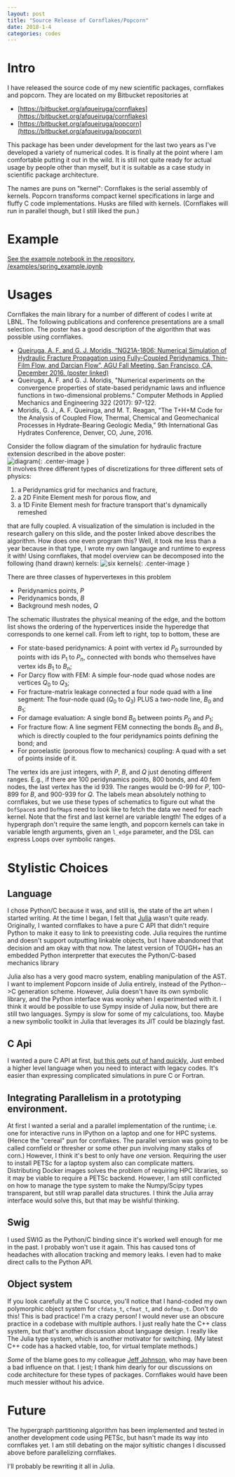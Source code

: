 ```yaml
---
layout: post
title: "Source Release of Cornflakes/Popcorn"
date: 2018-1-4
categories: codes
---
```


# Intro

I have released the source code of my new scientific packages, cornflakes
and popcorn. They are located on my Bitbucket repositories at

- [https://bitbucket.org/afqueiruga/cornflakes](https://bitbucket.org/afqueiruga/cornflakes)
- [https://bitbucket.org/afqueiruga/popcorn](https://bitbucket.org/afqueiruga/popcorn)

This package has been under development for the last two years as I've
developed a variety of numerical codes.
It is finally at the point where I am comfortable putting it out in the wild.
It is still not quite ready for actual usage by people other than myself,
but it is suitable as a case study in scientific package architecture.

The names are puns on "kernel": Cornflakes is the serial assembly of kernels. Popcorn transforms compact kernel specifications in large and fluffy C code implementations. Husks are filled with kernels. (Cornflakes will run in parallel though, but I still liked the pun.)

# Example

[See the example notebook in the repository, /examples/spring_example.ipynb](https://nbviewer.jupyter.org/urls/bitbucket.org/afqueiruga/cornflakes/raw/5aa3b33210a61951d923846e2747c52076471f33/examples/spring_example.ipynb)

# Usages

Cornflakes the main library for a number of different of codes I write at LBNL.
The following publications and conference presentations are a small
selection. The poster has a good
description of the algorithm that was possible using cornflakes.

- [Queiruga, A. F. and G. J. Moridis, “NG21A-1806: Numerical 
  Simulation of Hydraulic Fracture Propagation using 
  Fully-Coupled Peridynamics, Thin-Film Flow, and Darcian Flow”, 
  AGU Fall Meeting, San Francisco, CA, December 2016. (poster linked)](/assets/source-release-cornflakes/afq_poster_AGU2016.pdf)
- Queiruga, A. F. and G. J. Moridis, "Numerical experiments on 
  the convergence properties of state-based peridynamic laws and 
  influence functions in two-dimensional problems." Computer 
  Methods in Applied Mechanics and Engineering 322 (2017): 
  97-122.
- Moridis, G. J., A. F. Queiruga, and M. T. Reagan, “The T+H+M 
  Code for the Analysis of Coupled Flow, Thermal, Chemical and 
  Geomechanical Processes in Hydrate-Bearing Geologic Media,” 9th 
  International Gas Hydrates Conference, Denver, CO, June, 2016.


Consider the follow diagram of the simulation for hydraulic fracture extension described in the above poster:  
![diagram](/assets/source-release-cornflakes/3waydiagram.png){: .center-image }  
It involves three different types of discretizations for three different sets of physics:

1. a Peridynamics grid for mechanics and fracture,
2. a 2D Finite Element mesh for porous flow, and
3. a 1D Finite Element mesh for fracture transport that's dynamically remeshed

that are fully coupled.
A visualization of the simulation is included in the research gallery on this slide, and
the poster linked above describes the algorithm.
How does one even program this? Well, it took me less than a year because in that type,
I wrote my own langauge and runtime to express it with!
Using cornflakes, that model overview can be decomposed into the following (hand drawn) kernels:
![six kernels](/assets/source-release-cornflakes/kernels.png){: .center-image }

There are three classes of hypervertexes in this problem

- Peridynamics points, $P$
- Peridynamics bonds, $B$
- Background mesh nodes, $Q$

The schematic illustrates the physical meaning of the edge, and the bottom list shows the
ordering of the hypervertices inside the hyperedge that corresponds to one kernel call.
From left to right, top to bottom, these are

- For state-based peridynamics: A point with vertex id $P_0$ surrounded by points with ids $P_1$ to $P_n$,
connected with bonds
who themselves have vertex ids $B_1$ to $B_n$;
- For Darcy flow with FEM: A simple four-node quad whose nodes are vertices $Q_0$ to $Q_3$;
- For fracture-matrix leakage connected a four node quad with a line segment: The four-node quad ($Q_0$ to $Q_3$) PLUS
a two-node line, $B_0$ and $B_1$;
- For damage evaluation: A single bond $B_0$ between points $P_0$ and $P_1$;
- For fracture flow: A line segment FEM connecting the bonds $B_0$ and $B_1$, which is directly coupled to the four peridynamics points
defining the bond; and
- For poroelastic (poroous flow to mechanics) coupling: A quad with a set of points inside of it.

The vertex ids are just integers, with $P$, $B$, and $Q$ just denoting different ranges. E.g., if there are 100
peridynamics points, 800 bonds, and 40 fem nodes, the last vertex has the id 939. The ranges would be 0-99 for $P$,
100-899 for $B$, and 900-939 for $Q$. The labels mean absolutely nothing to cornflakes, but we use these types
of schematics to figure out what the `DofSpace`s and `DofMap`s need to look like to fetch the data we need for
each kernel. Note that the first and last kernel are variable length! The edges of a hypergraph don't require the
same length, and popcorn kernels can take in variable length arguments, given an `l_edge` parameter, and the
DSL can express Loops over symbolic ranges.


# Stylistic Choices

## Language

I chose Python/C because it was, and still is, the state of the art when I
started writing.
At the time I began, I felt that [Julia](https://julialang.org) wasn't quite ready.
Originally, I wanted cornflakes to have a pure C API that didn't require Python
to make it easy to link to preexisting code.
Julia requires the runtime and doesn't support outputting linkable objects,
but I have abandoned that decision and am okay with that now. 
The latest version of TOUGH+ has an embedded Python interpretter that
executes the Python/C-based mechanics library 

Julia also has a very good macro system, enabling manipulation of the AST.
I want to implement Popcorn inside of Julia entirely, instead of the Python-->C generation scheme.
However, Julia doesn't have its own symbolic library, and the Python interface was wonky when I experimented with it.
I think it would be possible to use Sympy inside of Julia now, but there are still two languages.
Sympy is slow for some of my calculations, too.
Maybe a new symbolic toolkit in Julia that leverages its JIT could be blazingly fast.

## C Api

I wanted a pure C API at first, [but this gets out of hand quickly.](https://en.wikipedia.org/wiki/Greenspun%27s_tenth_rule)
Just embed a higher level language when you need to interact with legacy codes.
It's easier than expressing complicated simulations in pure C or Fortran.

## Integrating Parallelism in a prototyping environment.

At first I wanted a serial and a parallel implementation of the runtime; i.e. one for interactive
runs in IPython on a laptop and one for HPC systems. (Hence the "cereal" pun for cornflakes. The
parallel version was going to be called cornfield or thresher or some other pun involving many stalks of corn.)
However, I think it's best to only have _one_ version.
Requiring the user to install PETSc for a laptop system also can complicate matters.
Distributing Docker images solves the problem of requiring HPC libraries, so it may be viable to require a PETSc backend.
However, I am still conflicted on how
to manage the type system to make the Numpy/Scipy types transparent, but still wrap parallel data structures.
I think the Julia array interface would solve this, but that may be wishful thinking.

## Swig

I used SWIG as the Python/C binding since it's worked well enough for me
in the past.
I probably won't use it again.
This has caused tons of headaches with allocation tracking and memory leaks.
I even had to make direct calls to the Python API. 

## Object system
If you look carefully at the C source, you'll notice that I hand-coded my own polymorphic object system for
`cfdata_t`, `cfmat_t`, and `dofmap_t`.
Don't do this! This is bad practice! I'm a crazy person! 
I would never use an obscure practice in a codebase with multiple authors.
I just really hate the C++ class system, but that's another discussion about language design.
I really like The Julia type system, which is another motivator for switching.
(My latest C++ code has a hacked vtable, too, for virtual template methods.)

*Some* of the blame goes to my colleague [Jeff Johnson](https://github.com/jjphatt/polymec-dev/blob/master/core/sp_func.c),
who may have been a bad influence on that.
I jest; I thank him dearly for our discussions on code architecture for these types of packages.
Cornflakes would have been much messier without his advice.


# Future

The hypergraph partitioning algorithm has been implemented and tested in another development code
using PETSc, but hasn't made its way into cornflakes yet.
I am still debating on the major syltistic changes I discussed above before parallelizing cornflakes.

I'll probably be rewriting it all in Julia.
